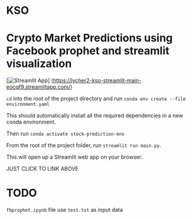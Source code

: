 # KSO
# Crypto Market Predictions using Facebook prophet and streamlit visualization

[![Streamlit App](https://static.streamlit.io/badges/streamlit_badge_black_white.svg)]
(https://lycher2-kso-streamlit-main-eocqf9.streamlitapp.com/)

`cd` into the root of the project directory and run `conda env create --file environment.yaml`

This should automatically install all the required dependencies in a new conda environment.

Then run `conda activate stock-prediction-env`

From the root of the project folder, run `streamlit run main.py`.

This will open up a Streamlit web app on your browser.

JUST CLICK TO LINK ABOVE

# TODO
`fbprophet.ipynb` file use `test.txt` as input data
